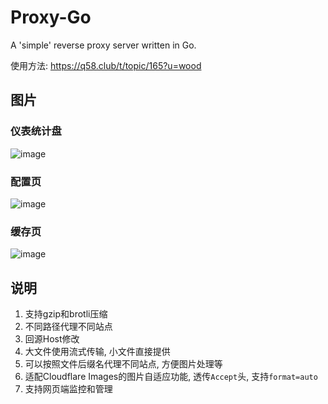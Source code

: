 # Proxy-Go

A 'simple' reverse proxy server written in Go.

使用方法: https://q58.club/t/topic/165?u=wood

## 图片

### 仪表统计盘

![image](https://github.com/user-attachments/assets/e09d0eb1-e1bb-435b-8f90-b04bc474477b)


### 配置页

![image](https://github.com/user-attachments/assets/5acddc06-57f5-417c-9fec-87e906dc22af)



### 缓存页

![image](https://github.com/user-attachments/assets/6225b909-c5ff-4374-bb07-c472fbec791d)



## 说明

1. 支持gzip和brotli压缩
2. 不同路径代理不同站点
3. 回源Host修改
4. 大文件使用流式传输, 小文件直接提供
5. 可以按照文件后缀名代理不同站点, 方便图片处理等
6. 适配Cloudflare Images的图片自适应功能, 透传`Accept`头, 支持`format=auto`
7. 支持网页端监控和管理



